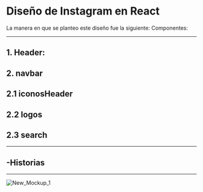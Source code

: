# Diseño de Instagram en React
La manera en que se planteo este diseño fue la siguiente:
Componentes:
**********************
## 1. Header:            
## 2. navbar           
## 2.1 iconosHeader   
## 2.2 logos            
## 2.3 search         
**********************
## -Historias
**********************




![New_Mockup_1](https://user-images.githubusercontent.com/61366649/143065216-d7a924d7-6e8f-490a-98f0-4d6d996c6756.png)
